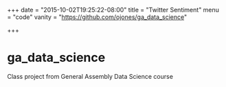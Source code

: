 +++
date = "2015-10-02T19:25:22-08:00"
title = "Twitter Sentiment"
menu = "code"
vanity = "https://github.com/ojones/ga_data_science"

+++

# ga_data_science

Class project from General Assembly Data Science course